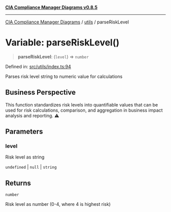 [**CIA Compliance Manager Diagrams v0.8.5**](../../README.md)

***

[CIA Compliance Manager Diagrams](../../modules.md) / [utils](../README.md) / parseRiskLevel

# Variable: parseRiskLevel()

> **parseRiskLevel**: (`level`) => `number`

Defined in: [src/utils/index.ts:94](https://github.com/Hack23/cia-compliance-manager/blob/3ae0301247f765ba03c8c0fe645db4718bb8af76/src/utils/index.ts#L94)

Parses risk level string to numeric value for calculations

## Business Perspective

This function standardizes risk levels into quantifiable values that
can be used for risk calculations, comparison, and aggregation in
business impact analysis and reporting. ⚠️

## Parameters

### level

Risk level as string

`undefined` | `null` | `string`

## Returns

`number`

Risk level as number (0-4, where 4 is highest risk)

